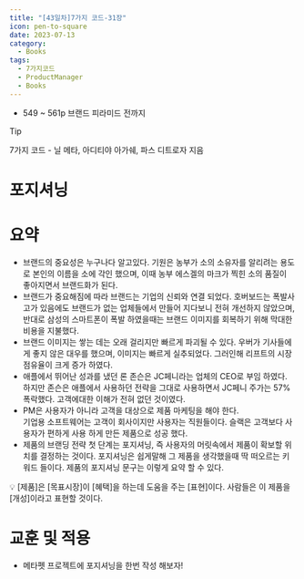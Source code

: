 ```yaml
---
title: "[43일차]7가지 코드-31장"
icon: pen-to-square
date: 2023-07-13
category:
  - Books
tags:
  - 7가지코드
  - ProductManager
  - Books
---
```


- 549 ~ 561p 브랜드 피라미드 전까지

<!-- more -->

>[!tip]
>7가지 코드 - 닐 메타, 아디티야 아가쉐, 파스 디트로자 지음


# 포지셔닝

# 요약

- 브랜드의 중요성은 누구나다 알고있다. 기원은 농부가 소의 소유자를 알리려는 용도로 본인의 이름을 소에 각인 했으며, 이때 농부 에스겔의 마크가 찍힌 소의 품질이 좋아지면서 브랜드화가 된다.
- 브랜드가 중요해짐에 따라 브랜드는 기업의 신뢰와 연결 되었다. 호버보드는 폭발사고가 있음에도 브랜드가 없는 업체들에서 만들어 지다보니 전혀 개선하지 않았으며, 반대로 삼성의 스마트폰이 폭발 하였을때는 브랜드 이미지를 회복하기 위해 막대한 비용을 지불했다.
- 브랜드 이미지는 쌓는 데는 오래 걸리지만 빠르게 파괴될 수 있다. 우버가 기사들에게 좋지 않은 대우를 했으며, 이미지는 빠르게 실추되었다. 그러인해 리프트의 시장 점유율이 크게 증가 하였다.
- 애플에서 뛰어난 성과를 냈던 론 존슨은 JC페니라는 업체의 CEO로 부임 하였다. 하지만 존슨은 애플에서 사용하던 전략을 그대로 사용하면서 JC페니 주가는 57% 폭락했다. 고객에대한 이해가 전혀 없던 것이였다.
- PM은 사용자가 아니라 고객을 대상으로 제품 마케팅을 해야 한다.  
기업용 소프트웨어는 고객이 회사이지만 사용자는 직원들이다. 슬랙은 고객보다 사용자가 편하게 사용 하게 만든 제품으로 성공 했다.
- 제품의 브랜딩 전략 첫 단계는 포지셔닝, 즉 사용자의 머릿속에서 제품이 확보할 위치를 결정하는 것이다. 포지셔닝은 쉽게말해 그 제품을 생각했을때 딱 떠오르는 키워드 들이다. 
제품의 포지셔닝 문구는 이렇게 요약 할 수 있다.

<aside>
💡 [제품]은 [목표시장]이 [혜택]을 하는데 도움을 주는 [표현]이다. 
사람들은 이 제품을 [개성]이라고 표현할 것이다.

</aside>

# 교훈 및 적용

- 메타펫 프로젝트에 포지셔닝을 한번 작성 해보자!